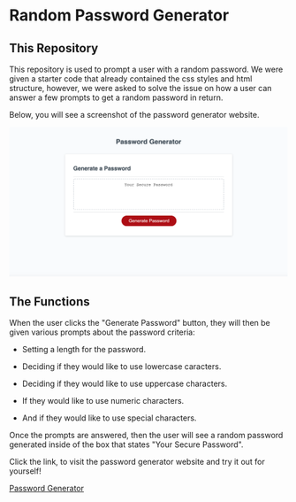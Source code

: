 # Random Password Generator
## This Repository
This repository is used to prompt a user with a random password. We were given a starter code that already contained the css styles and html structure, however, we were asked to solve the issue on how a user can answer a few prompts to get a random password in return.

Below, you will see a screenshot of the password generator website. 

![screenshot of the "Password Generator" website](./images/generate-password-screenshot.png) 

## The Functions
When the user clicks the "Generate Password" button, they will then be given various prompts about the password criteria:

* Setting a length for the password.

* Deciding if they would like to use lowercase caracters.

* Deciding if they would like to use uppercase characters.

* If they would like to use numeric characters.

* And if they would like to use special characters.

Once the prompts are answered, then the user will see a random password generated inside of the box that states "Your Secure Password". 

Click the link, to visit the password generator website and try it out for yourself!

[Password Generator](https://gusmor94.github.io/fluffy-otters/)
